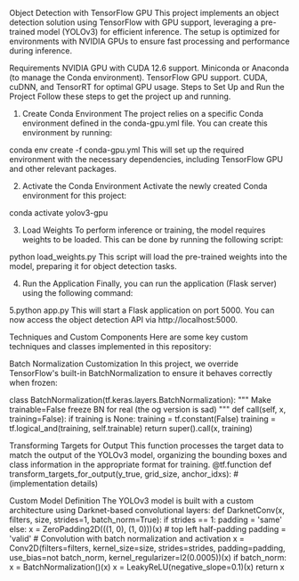 Object Detection with TensorFlow GPU
This project implements an object detection solution using TensorFlow with GPU support, leveraging a pre-trained model (YOLOv3) for efficient inference. The setup is optimized for environments with NVIDIA GPUs to ensure fast processing and performance during inference.

Requirements
NVIDIA GPU with CUDA 12.6 support.
Miniconda or Anaconda (to manage the Conda environment).
TensorFlow GPU support.
CUDA, cuDNN, and TensorRT for optimal GPU usage.
Steps to Set Up and Run the Project
Follow these steps to get the project up and running.




1. Create Conda Environment
The project relies on a specific Conda environment defined in the conda-gpu.yml file. You can create this environment by running:

conda env create -f conda-gpu.yml
This will set up the required environment with the necessary dependencies, including TensorFlow GPU and other relevant packages.

2. Activate the Conda Environment
Activate the newly created Conda environment for this project:

conda activate yolov3-gpu

3. Load Weights
To perform inference or training, the model requires weights to be loaded. This can be done by running the following script:

python load_weights.py
This script will load the pre-trained weights into the model, preparing it for object detection tasks.

4. Run the Application
Finally, you can run the application (Flask server) using the following command:

5.python app.py
This will start a Flask application on port 5000. You can now access the object detection API via http://localhost:5000.


Techniques and Custom Components
Here are some key custom techniques and classes implemented in this repository:

Batch Normalization Customization
In this project, we override TensorFlow's built-in BatchNormalization to ensure it behaves correctly when frozen:

class BatchNormalization(tf.keras.layers.BatchNormalization):
    """
    Make trainable=False freeze BN for real (the og version is sad)
    """
    def call(self, x, training=False):
        if training is None:
            training = tf.constant(False)
        training = tf.logical_and(training, self.trainable)
        return super().call(x, training)


Transforming Targets for Output
This function processes the target data to match the output of the YOLOv3 model, organizing the bounding boxes and class information in the appropriate format for training.
@tf.function
def transform_targets_for_output(y_true, grid_size, anchor_idxs):
    # (implementation details)


Custom Model Definition
The YOLOv3 model is built with a custom architecture using Darknet-based convolutional layers:
def DarknetConv(x, filters, size, strides=1, batch_norm=True):
    if strides == 1:
        padding = 'same'
    else:
        x = ZeroPadding2D(((1, 0), (1, 0)))(x)  # top left half-padding
        padding = 'valid'
    # Convolution with batch normalization and activation
    x = Conv2D(filters=filters, kernel_size=size, strides=strides, padding=padding,
               use_bias=not batch_norm, kernel_regularizer=l2(0.0005))(x)
    if batch_norm:
        x = BatchNormalization()(x)
        x = LeakyReLU(negative_slope=0.1)(x)
    return x
